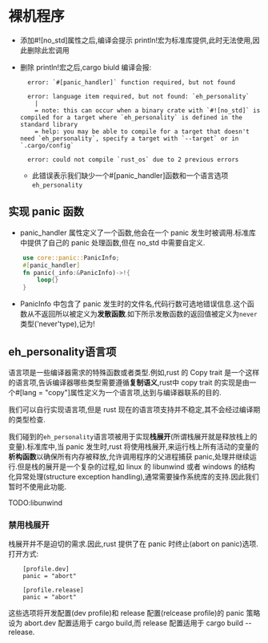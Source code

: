 # 裸机程序

- 添加#![no_std]属性之后,编译会提示 println!宏为标准库提供,此时无法使用,因此删除此宏调用

- 删除 println!宏之后,cargo biuld 编译会报:

  ```shell
    error: `#[panic_handler]` function required, but not found

    error: language item required, but not found: `eh_personality`
      |
      = note: this can occur when a binary crate with `#![no_std]` is compiled for a target where `eh_personality` is defined in the standard library
      = help: you may be able to compile for a target that doesn't need `eh_personality`, specify a target with `--target` or in `.cargo/config`

    error: could not compile `rust_os` due to 2 previous errors
  ```

  - 此错误表示我们缺少一个#[panic_handler]函数和一个语言选项`eh_personality`

## 实现 panic 函数

- panic_handler 属性定义了一个函数,他会在一个 panic 发生时被调用.标准库中提供了自己的 panic 处理函数,但在 no_std 中需要自定义.

```rust
    use core::panic::PanicInfo;
    #[panic_handler]
    fn panic(_info:&PanicInfo)->!{
        loop{}
    }
```

- PanicInfo 中包含了 panic 发生时的文件名,代码行数可选地错误信息.这个函数从不返回所以被定义为**发散函数**.如下所示发散函数的返回值被定义为`never`类型('never'type),记为!

## eh_personality语言项

语言项是一些编译器需求的特殊函数或者类型.例如,rust 的 Copy trait 是一个这样的语言项,告诉编译器哪些类型需要遵循**复制语义**,rust中 copy trait 的实现是由一个#[lang = "copy"]属性定义为一个语言项,达到与编译器联系的目的.

我们可以自行实现语言项,但是 rust 现在的语言项支持并不稳定,其不会经过编译期的类型检查.

我们碰到的`eh_personality`语言项被用于实现**栈展开**(所谓栈展开就是释放栈上的变量).标准库中,当 panic 发生时,rust 将使用栈展开,来运行栈上所有活动的变量的**析构函数**以确保所有内存被释放,允许调用程序的父进程捕获 panic,处理并继续运行.但是栈的展开是一个复杂的过程,如 linux 的 libunwind 或者 windows 的结构化异常处理(structure exception handling),通常需要操作系统库的支持.因此我们暂时不使用此功能.

TODO:libunwind

### 禁用栈展开

栈展开并不是迫切的需求.因此,rust 提供了在 panic 时终止(abort on panic)选项.打开方式:

```cargo
    [profile.dev]
    panic = "abort"

    [profile.release]
    panic = "abort"
```

这些选项将开发配置(dev profile)和 release 配置(relcease profile)的 panic 策略设为 abort.dev 配置适用于 cargo build,而 release 配置适用于 cargo build --release.